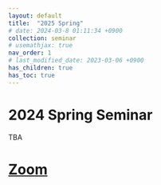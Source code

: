 ```yaml
---
layout: default
title:  "2025 Spring"
# date: 2024-03-8 01:11:34 +0900
collection: seminar
# usemathjax: true
nav_order: 1
# last_modified_date: 2023-03-06 +0900
has_children: true
has_toc: true
---
```

# 2024 Spring Seminar

TBA

<!-- ![mar](../2024-1/March.png)

![apr](../2024-1/April.png)

![May](../2024-1/May.png)

![June](../2024-1/June.png) -->

# [Zoom] 
<!-- 
회의 ID: 857 5716 5329
암호: MIMIC -->


[Zoom]: https://us02web.zoom.us/j/85435618499?pwd=Kys0aEVCQlJEQXY5R2ZLMERHRmdSZz09